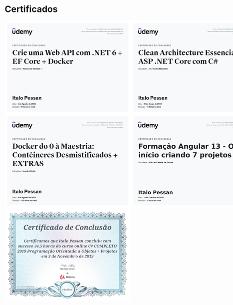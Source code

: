 # Certificados

<div style="display: flex; justify-content: space-between;">
     <img alt="read before" src="https://github.com/pessanitalo/Assets/blob/main/Web%20Api%20.Net%20core%206.jpg" height="300" />
    <img alt="read before" src="https://github.com/pessanitalo/Assets/blob/main/Clean%20Architecture.jpg" height="300" />
</div>

<div style="display: flex; justify-content: space-between;">
    <img alt="read before" src="https://github.com/pessanitalo/Assets/blob/main/Docker.jpg" height="300" />
     <img alt="read before" src=https://github.com/pessanitalo/Assets/blob/main/Forma%C3%A7%C3%A3o%20angular%2013.jpg height="300" />
</div>

<div style="display: flex; justify-content: space-between;">
    <img alt="read before" src="https://github.com/pessanitalo/Assets/blob/main/Poo%20C%23.jpg" height="300" />
</div>


